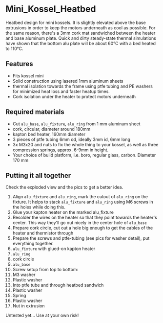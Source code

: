 Mini_Kossel_Heatbed
===================

Heatbed design for mini kossels. It is slightly elevated above the base extrusions in order to keep the motors underneath as cool as possible. For the same reason, there's a 3mm cork mat sandwiched between the heater and base aluminum plate.
Quick and dirty steady-state thermal simulations have shown that the bottom alu plate will be about 60°C with a bed heated to 110°C.

Features
--------
- Fits kossel mini
- Solid construction using lasered 1mm aluminum sheets
- thermal isolation towards the frame using ptfe tubing and PE washers for minimized heat loss and faster heatup times.
- Cork isolation under the heater to protect motors underneath
 
Required materials
------------------
- Cut `alu_base`, `alu_fixture`, `alu_ring` from 1 mm aluminum sheet
- cork, circular, diameter around 180mm
- kapton bed heater, 160mm diameter
- 3 pieces of ptfe tubing 6mm od, ideally 3mm id, 6mm long
- 3x M3x20 and nuts to fix the whole thing to your kossel, as well as three compression springs, approx. 6-9mm in height.
- Your choice of build platform, i.e. boro, regular glass, carbon. Diameter 170 mm

Putting it all together
------------------------
Check the exploded view and the pics to get a better idea.

1. Align `alu_fixture` and `alu_ring`, mark the cutout of `alu_ring` on the fixture. It helps to stack `alu_fixture` and `alu_ring` using M6 screws in the holes while doing this.
2. Glue your kapton heater on the marked alu_fixture
3. Resolder the wires on the heater so that they point towards the heater's center. This way they'll go out nicely in the center hole of `alu_base`
4. Prepare cork circle, cut out a hole big enough to get the cables of the heater and thermistor through
5. Prepare the screws and ptfe-tubing (see pics for washer detail), put everything together.
  1. `alu_fixture` with glued-on kapton heater
  2. `alu_ring`
  3. cork circle
  4. `alu_base`
6. Screw setup from top to bottom:
  1. M3 washer
  2. Plastic washer
  3. Into ptfe tube and through heatbed sandwich
  4. Plastic washer
  5. Spring
  6. Plastic washer
  7. Nut in extrusion


Untested yet... Use at your own risk!
